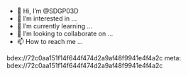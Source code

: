 - 👋 Hi, I’m @SDGP03D
- 👀 I’m interested in ...
- 🌱 I’m currently learning ...
- 💞️ I’m looking to collaborate on ...
- 📫 How to reach me ...

<!---
SDGP03D/SDGP03D is a ✨ special ✨ repository because its `README.md` (this file) appears on your GitHub profile.
You can click the Preview link to take a look at your changes.
--->
bdex://72c0aa151f14f644f474d2a9af48f9941e4f4a2c 
meta: bdex://72c0aa151f14f644f474d2a9af48f9941e4f4a2c 
